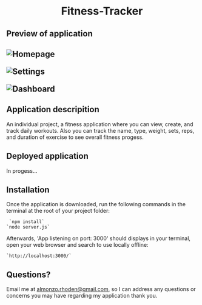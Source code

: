 <h1 align = "center" > Fitness-Tracker </h1>

<h2>Preview of application<h2>

![Homepage](https://user-images.githubusercontent.com/61447353/104859965-ddb8b180-58f6-11eb-9c40-c2839d593e23.PNG)

![Settings](https://user-images.githubusercontent.com/61447353/104859967-dee9de80-58f6-11eb-85dd-aa616fb8baed.PNG)

![Dashboard](https://user-images.githubusercontent.com/61447353/104859971-e315fc00-58f6-11eb-9167-246c364fc307.PNG)

<h2> Application descripition </h2>

An individual project, a fitness application where you can view, create, and track daily workouts. 
Also you can track the name, type, weight, sets, reps, and duration of exercise to see overall fitness progess.

<h2>Deployed application</h2>
In progess...

<h2>Installation</h2>
Once the application is downloaded, run the following commands in the terminal at the root of your project folder: 

     `npm install`
    `node server.js`

Afterwards, 'App listening on port: 3000' should displays in your terminal, open your web browser and search to use locally offline:

    `http://localhost:3000/`

## Questions?
Email me at almonzo.rhoden@gmail.com, so I can address any questions or concerns you may have regarding my application thank you.


